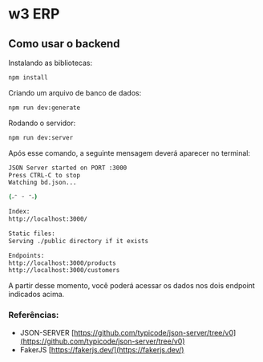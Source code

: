 # w3 ERP

## Como usar o backend

Instalando as bibliotecas:

```bash
npm install
```

Criando um arquivo de banco de dados:

```bash
npm run dev:generate
```

Rodando o servidor:

```bash
npm run dev:server
```

Após esse comando, a seguinte mensagem deverá aparecer no terminal:

```bash
JSON Server started on PORT :3000
Press CTRL-C to stop
Watching bd.json...

(˶ᵔ ᵕ ᵔ˶)

Index:
http://localhost:3000/

Static files:
Serving ./public directory if it exists

Endpoints:
http://localhost:3000/products
http://localhost:3000/customers
```

A partir desse momento, você poderá acessar os dados nos dois endpoint indicados acima.

### Referências:

- JSON-SERVER [https://github.com/typicode/json-server/tree/v0](https://github.com/typicode/json-server/tree/v0)
- FakerJS [https://fakerjs.dev/](https://fakerjs.dev/)

